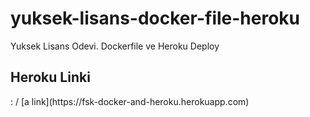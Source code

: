 # yuksek-lisans-docker-file-heroku
Yuksek Lisans Odevi. Dockerfile ve Heroku Deploy


<h2>Heroku Linki</h2>: <a>/</a>
[a link](https://fsk-docker-and-heroku.herokuapp.com)
